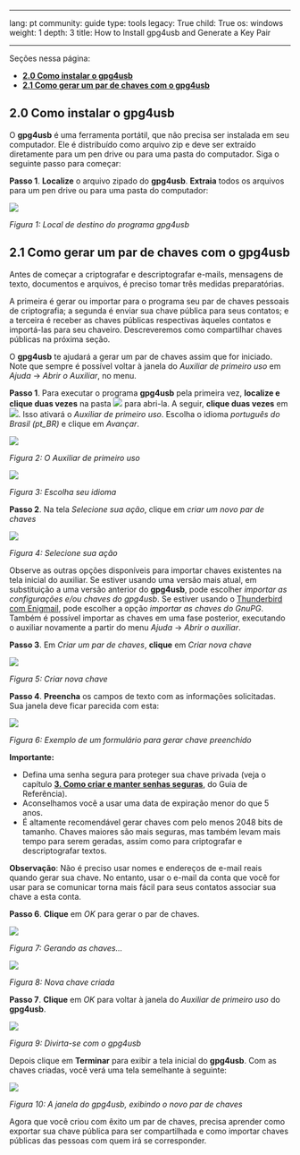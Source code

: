 

---

lang: pt
community: guide
type: tools
legacy: True
child: True
os: windows
weight: 1
depth: 3
title: How to Install gpg4usb and Generate a Key Pair

---

Seções nessa página:

- [**2.0 Como instalar o gpg4usb**](#2.0)
- [**2.1 Como gerar um par de chaves com o gpg4usb**](#2.1)

<a name="2.0"></a>
## 2.0 Como instalar o gpg4usb ##

O **gpg4usb** é uma ferramenta portátil, que não precisa ser instalada em seu computador. Ele é distribuído como arquivo zip e deve ser extraído diretamente para um pen drive ou para uma pasta do computador. Siga o seguinte passo para começar: 

**Passo 1**. **Localize** o arquivo zipado do **gpg4usb**. **Extraia** todos os arquivos para um pen drive ou para uma pasta do computador: 

![](/sbox/screen/gpg4usb-pt/01.png)

*Figura 1: Local de destino do programa gpg4usb*

<a name="2.1"></a>
## 2.1 Como gerar um par de chaves com o gpg4usb ##

Antes de começar a criptografar e descriptografar e-mails, mensagens de texto, documentos e arquivos, é preciso tomar três medidas preparatórias.

A primeira é gerar ou importar para o programa seu par de chaves pessoais de criptografia; a segunda é enviar sua chave pública para seus contatos; e a terceira é receber as chaves públicas respectivas àqueles contatos e importá-las para seu chaveiro. Descreveremos como compartilhar chaves públicas na próxima seção.

O **gpg4usb** te ajudará a gerar um par de chaves assim que for iniciado. Note que sempre é possível voltar à janela do *Auxiliar de primeiro uso* em *Ajuda* -> *Abrir o Auxiliar*, no menu.

**Passo 1**. Para executar o programa **gpg4usb** pela primeira vez, **localize e clique duas vezes** na pasta ![](/sbox/screen/gpg4usb-pt/02.png) para abri-la. A seguir, **clique duas vezes** em ![](/sbox/screen/gpg4usb-pt/03.png). Isso ativará o *Auxiliar de primeiro uso*. Escolha o idioma *português do Brasil (pt_BR)* e clique em *Avançar*.

![](/sbox/screen/gpg4usb-pt/04.png)

*Figura 2: O Auxiliar de primeiro uso*

![](/sbox/screen/gpg4usb-pt/05.png)

*Figura 3: Escolha seu idioma*

**Passo 2**. Na tela *Selecione sua ação*, clique em *criar um novo par de chaves*

![](/sbox/screen/gpg4usb-pt/06.png)

*Figura 4: Selecione sua ação*

Observe as outras opções disponíveis para importar chaves existentes na tela inicial do auxiliar. Se estiver usando uma versão mais atual, em substituição a uma versão anterior do **gpg4usb**, pode escolher *importar as configurações e/ou chaves do gpg4usb*. Se estiver usando o [Thunderbird com Enigmail](/pt/thunderbird_main), pode escolher a opção *importar as chaves do GnuPG*. Também é possível importar as chaves em uma fase posterior, executando o auxiliar novamente a partir do menu *Ajuda* -> *Abrir o auxiliar*.

**Passo 3**. Em *Criar um par de chaves*, **clique** em *Criar nova chave*

![](/sbox/screen/gpg4usb-pt/07.png)

*Figura 5: Criar nova chave* 

**Passo 4**. **Preencha** os campos de texto com as informações solicitadas. Sua janela deve ficar parecida com esta:

![](/sbox/screen/gpg4usb-pt/08.png)

*Figura 6: Exemplo de um formulário para gerar chave preenchido*

**Importante:** 

  * Defina uma senha segura para proteger sua chave privada (veja o capítulo [**3. Como criar e manter senhas seguras**](/pt/chapter-3), do Guia de Referência).
  * Aconselhamos você a usar uma data de expiração menor do que 5 anos.
  * É altamente recomendável gerar chaves com pelo menos 2048 bits de tamanho. Chaves maiores são mais seguras, mas também levam mais tempo para serem geradas, assim como para criptografar e descriptografar textos.

**Observação**: Não é preciso usar nomes e endereços de e-mail reais quando gerar sua chave. No entanto, usar o  e-mail da conta que você for usar para se comunicar torna mais fácil para seus contatos associar sua chave a esta conta. 

**Passo 6**. **Clique** em *OK* para gerar o par de chaves.

![](/sbox/screen/gpg4usb-pt/09.png)

*Figura 7: Gerando as chaves...*

![](/sbox/screen/gpg4usb-pt/10.png)

*Figura 8: Nova chave criada*

**Passo 7**. **Clique** em *OK* para voltar à janela do *Auxiliar de primeiro uso* do **gpg4usb**.

![](/sbox/screen/gpg4usb-pt/11.png)

*Figura 9: Divirta-se com o gpg4usb*

Depois clique em **Terminar** para exibir a tela inicial do **gpg4usb**. Com as chaves criadas, você verá uma tela semelhante à seguinte:

![](/sbox/screen/gpg4usb-pt/12.png)

*Figura 10: A janela do gpg4usb, exibindo o novo par de chaves* 

Agora que você criou com êxito um par de chaves, precisa aprender como exportar sua chave pública para ser compartilhada e como importar chaves públicas das pessoas com quem irá se corresponder.


